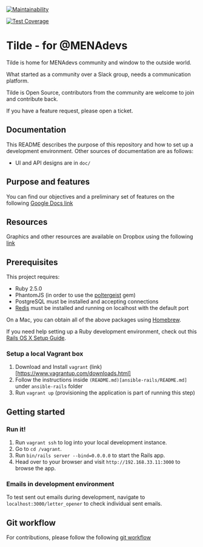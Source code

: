 [![Maintainability](https://api.codeclimate.com/v1/badges/618cfe32cf0874f94648/maintainability)](https://codeclimate.com/github/mena-devs/tilde/maintainability)

[![Test Coverage](https://api.codeclimate.com/v1/badges/618cfe32cf0874f94648/test_coverage)](https://codeclimate.com/github/mena-devs/tilde/test_coverage)

# Tilde - for @MENAdevs

Tilde is home for MENAdevs community and window to the outside world.

What started as a community over a Slack group, needs a communication platform.

Tilde is Open Source, contributors from the community are welcome to join and contribute back.

If you have a feature request, please open a ticket.

## Documentation

This README describes the purpose of this repository and how to set up a development environment. Other sources of documentation are as follows:

* UI and API designs are in `doc/`

## Purpose and features

You can find our objectives and a preliminary set of features on the following [Google Docs link](https://docs.google.com/document/d/1Qmyx_wfw-gard0VMcBCzu8TG42cSIHbGze7eQ0GAvw0/edit?usp=sharing)

## Resources

Graphics and other resources are available on Dropbox using the following [link](https://www.dropbox.com/sh/2z1p8y2cux8yzea/AAAhDFbkcOs5Gf2vgIB15aKra?dl=0)

## Prerequisites

This project requires:

* Ruby 2.5.0
* PhantomJS (in order to use the [poltergeist][] gem)
* PostgreSQL must be installed and accepting connections
* [Redis][] must be installed and running on localhost with the default port

On a Mac, you can obtain all of the above packages using [Homebrew][].

If you need help setting up a Ruby development environment, check out this [Rails OS X Setup Guide](https://mattbrictson.com/rails-osx-setup-guide).

### Setup a local Vagrant box

1. Download and Install `vagrant` (link)[https://www.vagrantup.com/downloads.html]
2. Follow the instructions inside `(README.md)[ansible-rails/README.md]` under `ansible-rails` folder
3. Run `vagrant up` (provisioning the application is part of running this step)

## Getting started

### Run it!

1. Run `vagrant ssh` to log into your local development instance.
2. Go to `cd /vagrant`.
3. Run `bin/rails server --bind=0.0.0.0` to start the Rails app.
4. Head over to your browser and visit `http://192.168.33.11:3000` to browse the app.

[rbenv]:https://github.com/sstephenson/rbenv
[poltergeist]:https://github.com/teampoltergeist/poltergeist
[redis]:http://redis.io
[Homebrew]:http://brew.sh

### Emails in development environment

To test sent out emails during development, navigate to `localhost:3000/letter_opener` to check individual sent emails.

## Git workflow

For contributions, please follow the following [git workflow](GIT-WORKFLOW.md)
